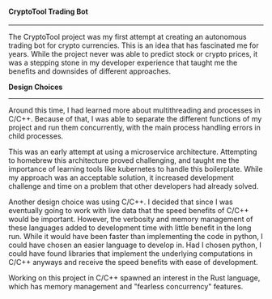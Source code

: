 #### CryptoTool Trading Bot

---

The CryptoTool project was my first attempt at creating an autonomous trading bot for crypto currencies. This is an idea that has fascinated me for years. While the project never was able to predict stock or crypto prices, it was a stepping stone in my developer experience that taught me the benefits and downsides of different approaches.

**Design Choices**

---

Around this time, I had learned more about multithreading and processes in C/C++. Because of that, I was able to separate the different functions of my project and run them concurrently, with the main process handling errors in child processes. 

This was an early attempt at using a microservice architecture. Attempting to homebrew this architecture proved challenging, and taught me the importance of learning tools like kubernetes to handle this boilerplate. While my approach was an acceptable solution, it increased development challenge and time on a problem that other developers had already solved. 

Another design choice was using C/C++. I decided that since I was eventually going to work with live data that the speed benefits of C/C++ would be important. However, the verbosity and memory management of these languages added to development time with little benefit in the long run. While it would have been faster than implementing the code in python, I could have chosen an easier language to develop in. Had I chosen python, I could have found libraries that implement the underlying computations in C/C++ anyways and receive the speed benefits with ease of development. 

Working on this project in C/C++ spawned an interest in the Rust language, which has memory management and "fearless concurrency" features. 